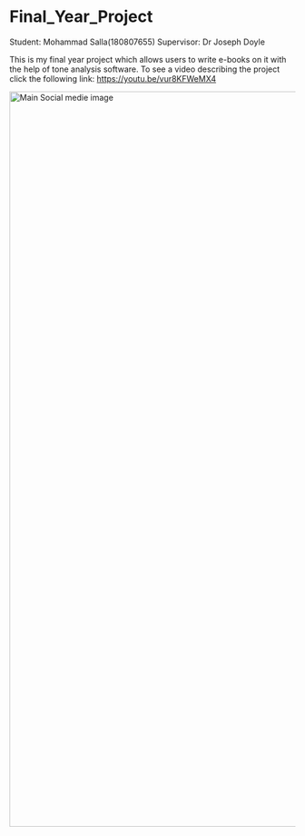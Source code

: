# Final_Year_Project
Student: Mohammad Salla(180807655)
Supervisor: Dr Joseph Doyle

This is my final year project which allows users to write e-books on it with the help of tone analysis software.
To see a video describing the project click the following link: https://youtu.be/vur8KFWeMX4 



<img width="1296" alt="Main Social medie image" src="https://user-images.githubusercontent.com/60137686/209444537-01fac39c-4f7e-416d-bd6c-c06be8caea15.png">
